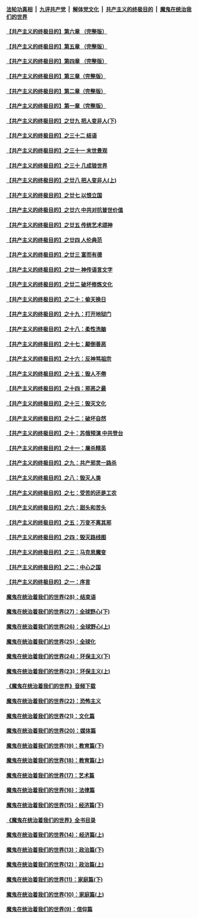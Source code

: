 ####  [法轮功真相](../../../../basic/blob/master/README.md?t=06102101) &nbsp;|&nbsp; [九评共产党](../../../../9ping.md/blob/master/README.md?t=06102101) &nbsp;|&nbsp; [解体党文化](../../../../jtdwh.md/blob/master/README.md?t=06102101)  &nbsp;|&nbsp; [共产主义的终极目的](../../../../gczydzjmd.md/blob/master/README.md?t=06102101) &nbsp;|&nbsp; [魔鬼在统治我们的世界](../../../../mgztzwmdsj.md/blob/master/README.md?t=06102101) 

#### [【共产主义的终极目的】第六章 （完整版）](../pages/nsc422/n11428913.md?t=06102101) 

#### [【共产主义的终极目的】第五章 （完整版）](../pages/nsc422/n11428912.md?t=06102101) 

#### [【共产主义的终极目的】第四章 （完整版）](../pages/nsc422/n11428907.md?t=06102101) 

#### [【共产主义的终极目的】第三章（完整版）](../pages/nsc422/n11428848.md?t=06102101) 

#### [【共产主义的终极目的】第二章（完整版）](../pages/nsc422/n11428831.md?t=06102101) 

#### [【共产主义的终极目的】第一章（完整版）](../pages/nsc422/n11417651.md?t=06102101) 

#### [【共产主义的终极目的】之廿九 把人变非人(下)](../pages/nsc422/n11344140.md?t=06102101) 

#### [【共产主义的终极目的】之三十二 结语](../pages/nsc422/n11360535.md?t=06102101) 

#### [【共产主义的终极目的】之三十一 末世景观](../pages/nsc422/n11351129.md?t=06102101) 

#### [【共产主义的终极目的】之三十 几成狼世界](../pages/nsc422/n11348280.md?t=06102101) 

#### [【共产主义的终极目的】之廿八 把人变非人(上)](../pages/nsc422/n11340492.md?t=06102101) 

#### [【共产主义的终极目的】之廿七 以恨立国](../pages/nsc422/n11336944.md?t=06102101) 

#### [【共产主义的终极目的】之廿六 中共对抗普世价值](../pages/nsc422/n11324785.md?t=06102101) 

#### [【共产主义的终极目的】之廿五 传统艺术颂神](../pages/nsc422/n11296396.md?t=06102101) 

#### [【共产主义的终极目的】之廿四 人伦典范](../pages/nsc422/n11296397.md?t=06102101) 

#### [【共产主义的终极目的】之廿三 富而有德](../pages/nsc422/n11283598.md?t=06102101) 

#### [【共产主义的终极目的】之廿一 神传语言文字](../pages/nsc422/n11263265.md?t=06102101) 

#### [【共产主义的终极目的】之廿二 破坏修炼文化](../pages/nsc422/n11245728.md?t=06102101) 

#### [【共产主义的终极目的】之二十：偷天换日](../pages/nsc422/n11238846.md?t=06102101) 

#### [【共产主义的终极目的】之十九：打开地狱门](../pages/nsc422/n11206376.md?t=06102101) 

#### [【共产主义的终极目的】之十八：柔性洗脑](../pages/nsc422/n11199994.md?t=06102101) 

#### [【共产主义的终极目的】之十七：颠倒善恶](../pages/nsc422/n11179782.md?t=06102101) 

#### [【共产主义的终极目的】之十六：反神骂祖宗](../pages/nsc422/n11166798.md?t=06102101) 

#### [【共产主义的终极目的】之十五：毁人不倦](../pages/nsc422/n11166792.md?t=06102101) 

#### [【共产主义的终极目的】之十四：邪恶之最](../pages/nsc422/n11150249.md?t=06102101) 

#### [【共产主义的终极目的】之十三：毁灭文化](../pages/nsc422/n11135227.md?t=06102101) 

#### [【共产主义的终极目的】之十二：破坏自然](../pages/nsc422/n11135214.md?t=06102101) 

#### [【共产主义的终极目的】之十：苏俄预演 中共登台](../pages/nsc422/n11118424.md?t=06102101) 

#### [【共产主义的终极目的】之十一：屠杀精英](../pages/nsc422/n11118442.md?t=06102101) 

#### [【共产主义的终极目的】之九：共产邪灵一路杀](../pages/nsc422/n11114139.md?t=06102101) 

#### [【共产主义的终极目的】之八：毁灭人类](../pages/nsc422/n11108503.md?t=06102101) 

#### [【共产主义的终极目的】之七：受苦的还是工农](../pages/nsc422/n11101809.md?t=06102101) 

#### [【共产主义的终极目的】之六：甜头和苦头](../pages/nsc422/n11096971.md?t=06102101) 

#### [【共产主义的终极目的】之五：万变不离其邪](../pages/nsc422/n11091285.md?t=06102101) 

#### [【共产主义的终极目的】之四：毁灭路线图](../pages/nsc422/n11086284.md?t=06102101) 

#### [【共产主义的终极目的】之三：马克思魔变](../pages/nsc422/n11061941.md?t=06102101) 

#### [【共产主义的终极目的】之二：中心之国](../pages/nsc422/n11047728.md?t=06102101) 

#### [【共产主义的终极目的】之一：序言](../pages/nsc422/n11086077.md?t=06102101) 

#### [魔鬼在统治着我们的世界(28)：结束语](../pages/nsc422/n10936246.md?t=06102101) 

#### [魔鬼在统治着我们的世界(27)：全球野心(下)](../pages/nsc422/n10928319.md?t=06102101) 

#### [魔鬼在统治着我们的世界(26)：全球野心(上)](../pages/nsc422/n10900318.md?t=06102101) 

#### [魔鬼在统治着我们的世界(25)：全球化](../pages/nsc422/n10788205.md?t=06102101) 

#### [魔鬼在统治着我们的世界(24)：环保主义(下)](../pages/nsc422/n10695307.md?t=06102101) 

#### [魔鬼在统治着我们的世界(23)：环保主义(上)](../pages/nsc422/n10688613.md?t=06102101) 

#### [《魔鬼在统治着我们的世界》音频下载](../pages/nsc422/n10635553.md?t=06102101) 

#### [魔鬼在统治着我们的世界(22)：恐怖主义](../pages/nsc422/n10614727.md?t=06102101) 

#### [魔鬼在统治着我们的世界(21)：文化篇](../pages/nsc422/n10597706.md?t=06102101) 

#### [魔鬼在统治着我们的世界(20)：媒体篇](../pages/nsc422/n10586579.md?t=06102101) 

#### [魔鬼在统治着我们的世界(19)：教育篇(下)](../pages/nsc422/n10564808.md?t=06102101) 

#### [魔鬼在统治着我们的世界(18)：教育篇(上)](../pages/nsc422/n10526970.md?t=06102101) 

#### [魔鬼在统治着我们的世界(17)：艺术篇](../pages/nsc422/n10499093.md?t=06102101) 

#### [魔鬼在统治着我们的世界(16)：法律篇](../pages/nsc422/n10485969.md?t=06102101) 

#### [魔鬼在统治着我们的世界(15)：经济篇(下)](../pages/nsc422/n10469975.md?t=06102101) 

#### [《魔鬼在统治着我们的世界》全书目录](../pages/nsc422/n10464261.md?t=06102101) 

#### [魔鬼在统治着我们的世界(14)：经济篇(上)](../pages/nsc422/n10457370.md?t=06102101) 

#### [魔鬼在统治着我们的世界(13)：政治篇(下)](../pages/nsc422/n10448270.md?t=06102101) 

#### [魔鬼在统治着我们的世界(12)：政治篇(上)](../pages/nsc422/n10444576.md?t=06102101) 

#### [魔鬼在统治着我们的世界(11)：家庭篇(下)](../pages/nsc422/n10440961.md?t=06102101) 

#### [魔鬼在统治着我们的世界(10)：家庭篇(上)](../pages/nsc422/n10435448.md?t=06102101) 

#### [魔鬼在统治着我们的世界(9)：信仰篇](../pages/nsc422/n10432159.md?t=06102101) 

